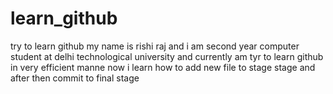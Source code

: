 # learn_github
try to learn github
my name is rishi raj and i am second year computer student at delhi technological university and currently am tyr to learn github in very efficient manne
now i learn how to add new file to stage stage and after then commit to final stage
